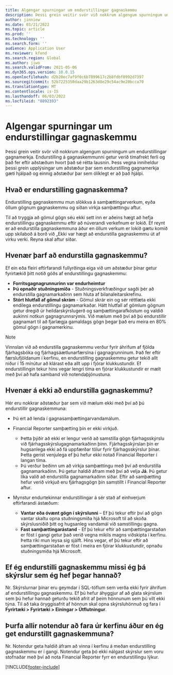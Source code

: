 ```yaml
---
title: Algengar spurningar um endurstillingar gagnaskemmu
description: Þessi grein veitir svör við nokkrum algengum spurningum um endurstillingar gagnamerkja.
author: jinniew
ms.date: 03/21/2022
ms.topic: article
ms.prod: ''
ms.technology: ''
ms.search.form: ''
audience: Application User
ms.reviewer: kfend
ms.search.region: Global
ms.author: jiwo
ms.search.validFrom: 2021-05-06
ms.dyn365.ops.version: 10.0.15
ms.openlocfilehash: d2b20ec7af9f0c6b7899617c2b8fdbf0992d7397
ms.sourcegitcommit: 52b7225350daa29b1263d8e29c54ac9e20bcca70
ms.translationtype: MT
ms.contentlocale: is-IS
ms.lasthandoff: 06/03/2022
ms.locfileid: "8892393"
---
```

# <a name="data-mart-resets-faq"></a>Algengar spurningar um endurstillingar gagnaskemmu

Þessi grein veitir svör við nokkrum algengum spurningum um endurstillingar gagnamerkja. Endurstilling á gagnaskemmunni getur verið tímafrekt ferli og það fer eftir aðstæðum hvort það sé rétta lausnin. Þess vegna inniheldur þessi grein upplýsingar um aðstæður þar sem endurstilling gagnamerkja gæti hjálpað og einnig aðstæður þar sem ólíklegt er að það hjálpi.

## <a name="what-is-a-data-mart-reset"></a>Hvað er endurstilling gagnaskemma?

Endurstilling gagnaskemmu mun slökkva á samþættingarverkum, eyða öllum gögnum gagnaskemmu og síðan virkja samþættingu aftur.

Til að tryggja að gömul gögn séu ekki sett inn er aðeins hægt að hefja endurstillingu gagnaskemmu eftir að núverandi verkefnum er lokið. Ef reynt er að endurstilla gagnaskemmuna áður en öllum verkum er lokið gætu komið upp skilaboð á borð við „Ekki var hægt að endurstilla gagnaskemmu út af virku verki. Reyna skal aftur síðar.

## <a name="when-do-i-have-to-do-a-data-mart-reset"></a>Hvenær þarf að endurstilla gagnaskemmu?

Ef ein eða fleiri eftirfarandi fullyrðinga eiga við um aðstæður þínar getur fyrirtækið þitt notið góðs af endurstillingu gagnaskemmu:

- **Forritsgagnagrunnurinn var endurheimtur**
- **Þú opnaðir stuðningsmiða** - Stuðningsverkfræðingur sagði þér að endurstilla gagnamarkaðinn sem hluta af bilanaleitarskrefinu.
- **Stórt hlutfall af gömul skrám** - Gömul skrár ein og sér réttlæta ekki endilega endurstillingu gagnamarkaðar. Hátt hlutfall af gömlum gögnum getur dregið úr heildarskýrslugerð og samþættingarafköstum og valdið aukinni notkun gagnagrunnsrýmis. Við mælum með því að þú endurstillir gagnamart til að fjarlægja gamaldags gögn þegar það eru meira en 80% gömul gögn í gagnamerkinu.
 
> [!NOTE]
> Vinnslan við að endurstilla gagnaskemmu verður fyrir áhrifum af fjölda fjárhagsbóka og fjárhagsáætlunarfærslna í gagnagrunninum. Það fer eftir færslufjöldanum í kerfinu, en endurstilling gagnaskemmu getur tekið allt niður í 15 mínútur að klárast eða allt upp í fjórar klukkustundir. Ef endurstillingin tekur hins vegar lengri tíma en fjórar klukkustundir er mælt með því að hafa samband við notendaþjónustuna.
 
## <a name="when-is-a-data-mart-reset-inappropriate"></a>Hvenær á ekki að endurstilla gagnaskemmu?

Hér eru nokkrar aðstæður þar sem við mælum ekki með því að þú endurstillir gagnaskemmuna:

- Þú ert að lenda í gagnasamþættingarvandamálum.
- Financial Reporter samþætting þín er ekki virkjuð. 

    - Þetta þýðir að ekki er lengur verið að samstilla gögn fjárhagsskýrslu við fjárhagsskýrslugagnamarkaðinn þinn. Fjárhagsskýrslan þín er hugsanlega ekki að fá uppfærðar tölur fyrir fjárhagsskýrslur þínar. Þetta gerist venjulega ef þú hefur ekki notað Financial Reporter í langan tíma.
    - Þú verður beðinn um að virkja samþættingu með því að endurstilla gagnamarkaðinn. Þú getur haldið áfram með því að velja **Já**. Þú getur líka valið að endurstilla gagnamarkaðinn síðar. Eftir að samþætting hefur verið virkjuð eru fjárhagsgögn þín samstillt í Financial Reporter aftur. 
- Mynstur endurtekinnar endurstillingar á sér stað af einhverjum eftirfarandi ástæðum:

    - **Vantar eða óvænt gögn í skýrslunni** – Ef þú tekur eftir því að gögn vantar skaltu opna stuðningsmiða hjá Microsoft til að skoða skýrslusniðið þitt og hugsanleg vandamál við samstillingu gagna.
    - **Fast samþættingarástand** - Ef þú tekur eftir að samþættingarstaðan er föst í gangi getur það verið vegna mikils magns viðskipta í kerfinu. Þetta ríki mun leysa sig sjálft. Hins vegar, ef þú tekur eftir að samþættingarstaðan er föst í meira en fjórar klukkustundir, opnaðu stuðningsmiða hjá Microsoft. 
   
## <a name="if-i-reset-the-data-mart-will-i-lose-reports-that-ive-already-designed"></a>Ef ég endurstilli gagnaskemmu missi ég þá skýrslur sem ég hef þegar hannað?

Nr. Skýrslurnar þínar eru geymdar í SQL-töflum sem verða ekki fyrir áhrifum af endurstillingu gagnaskemmu. Ef þú hefur áhyggjur af að glata skýrslum sem þú hefur hannað geturðu tekið afrit af þeim hönnunum sem þú vilt ekki týna. Til að taka öryggisafrit af hönnun skal opna skýrsluhönnuð og fara í **Fyrirtæki \> Fyrirtæki \> Einingar \> Útflutningur**.
 
## <a name="do-all-users-have-to-exit-the-system-before-i-can-reset-the-data-mart"></a>Þurfa allir notendur að fara úr kerfinu áður en ég get endurstillt gagnaskemmuna?

Nr. Notendur geta haldið áfram að vinna í kerfinu á meðan endurstilling gagnaskemmu er í gangi. Notendur geta þó ekki nálgast skýrslur sem voru stofnaðar með því að nota Financial Reporter fyrr en endurstillingu lýkur.

[!INCLUDE[footer-include](../../../includes/footer-banner.md)]
